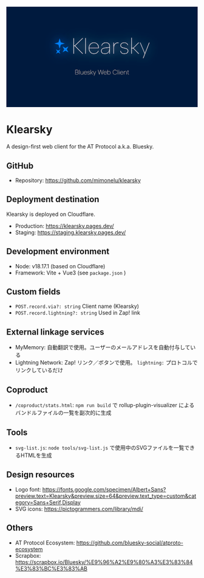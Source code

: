 ![Klearsky](./public/img/ogp.png "Klearsky")

# Klearsky
A design-first web client for the AT Protocol a.k.a. Bluesky.

## GitHub
* Repository: https://github.com/mimonelu/klearsky

## Deployment destination
Klearsky is deployed on Cloudflare.
* Production: https://klearsky.pages.dev/
* Staging: https://staging.klearsky.pages.dev/

## Development environment
* Node: v18.17.1 (based on Cloudflare)
* Framework: Vite + Vue3 (see `package.json` )

## Custom fields
* `POST.record.via?: string` Client name (Klearsky)
* `POST.record.lightning?: string` Used in Zap! link

## External linkage services
* MyMemory: 自動翻訳で使用。ユーザーのメールアドレスを自動付与している
* Lightning Network: Zap! リンク／ボタンで使用。 `lightning:` プロトコルでリンクしているだけ

## Coproduct
* `/coproduct/stats.html`: `npm run build` で rollup-plugin-visualizer によるバンドルファイルの一覧を副次的に生成

## Tools
* `svg-list.js`: `node tools/svg-list.js` で使用中のSVGファイルを一覧できるHTMLを生成

## Design resources
* Logo font: https://fonts.google.com/specimen/Albert+Sans?preview.text=Klearsky&preview.size=64&preview.text_type=custom&category=Sans+Serif,Display
* SVG icons: https://pictogrammers.com/library/mdi/

## Others
* AT Protocol Ecosystem: https://github.com/bluesky-social/atproto-ecosystem
* Scrapbox: https://scrapbox.io/Bluesky/%E9%96%A2%E9%80%A3%E3%83%84%E3%83%BC%E3%83%AB
